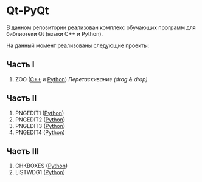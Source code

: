 # Qt-PyQt

В данном репозитории реализован комплекс обучающих программ для библиотеки Qt (языки C++ и Python).

На данный момент реализованы следующие проекты:
## Часть I
1. ZOO ([C++](/C++/I/11-ZOO) и [Python](/Python/I/11-ZOO))
  *Перетаскивание (drag & drop)*
## Часть II
1. PNGEDIT1 ([Python](/Python/II/14-PNGEDIT1))
2. PNGEDIT2 ([Python](/Python/II/15-PNGEDIT2))
3. PNGEDIT3 ([Python](/Python/II/16-PNGEDIT3))
4. PNGEDIT4 ([Python](/Python/II/17-PNGEDIT4))
## Часть III
1. CHKBOXES ([Python](/Python/III/24-CHKBOXES))
2. LISTWDG1 ([Python](/Python/III/25-LISTWDG1))

